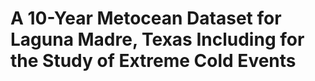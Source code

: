# A 10-Year Metocean Dataset for Laguna Madre, Texas Including for the Study of Extreme Cold Events
